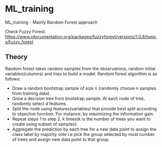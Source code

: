 # ML_training
ML_training - Mainly Random Forest approach

Check Fuzzy Forest. 
https://www.rdocumentation.org/packages/fuzzyforest/versions/1.0.8/topics/fuzzy_forest

## Theory
Random forest takes random samples from the observations, random initial variables(columns) and tries to build a model. Random forest algorithm is as follows:  
- Draw a random bootstrap sample of size n (randomly choose n samples from training data).  
- Grow a decision tree from bootstrap sample. At each node of tree, randomly select d features.  
- Split the node using features(variables) that provide best split according to objective function. For instance, by maximizing the information gain.
- Repeat steps 1 to step 2, k times(k is the number of trees you want to create using subset of samples).  
- Aggregate the prediction by each tree for a new data point to assign the class label by majority vote i.e pick the group selected by most number of trees and assign new data point to that group.  
